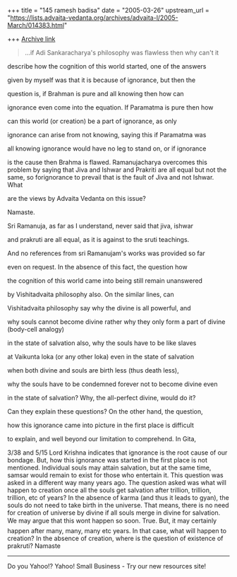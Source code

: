 +++
title = "145 ramesh badisa"
date = "2005-03-26"
upstream_url = "https://lists.advaita-vedanta.org/archives/advaita-l/2005-March/014383.html"

+++
[Archive link](https://lists.advaita-vedanta.org/archives/advaita-l/2005-March/014383.html)


>...if Adi Sankaracharya's philosophy was flawless then why can't it 

describe how the cognition of this world started, one of the answers 

given by myself was that it is because of ignorance, but then the 

question is, if Brahman is pure and all knowing then how can 

ignorance even come into the equation. If Paramatma is pure then how 

can this world (or creation) be a part of ignorance, as only 

ignorance can arise from not knowing, saying this if Paramatma was 

all knowing ignorance would have no leg to stand on, or if ignorance 

is the cause then Brahma is flawed. Ramanujacharya overcomes this problem by saying that Jiva and Ishwar and Prakriti are all equal but not the same, so forignorance to prevail that is the fault of Jiva and not Ishwar. What 

are the views  by Advaita Vedanta on this issue?

Namaste. 

Sri Ramanuja, as far as I understand, never said that jiva, ishwar 

and prakruti are all equal, as it is against to the sruti teachings. 

And no references from sri Ramanujam's works was provided so far 

even on request. In the absence of this fact, the question how 

the cognition of this world came into being still remain unanswered 

by Vishitadvaita philosophy also. On the similar lines, can 

Vishitadvaita philosophy say why the divine is all powerful, and 

why souls cannot become divine rather why they only form a part of divine (body-cell analogy)

in the state of salvation also, why the souls have to be like slaves

at Vaikunta loka (or any other loka) even in the state of salvation 

when both divine and souls are birth less (thus death less), 

why the souls have to be condemned forever not to become divine even 

in the state of salvation? Why, the all-perfect divine, would do it? 

Can they explain these questions? On the other hand, the question, 

how this ignorance came into picture in the first place is difficult 

to explain, and well beyond our limitation to comprehend. In Gita, 

3/38 and 5/15 Lord Krishna indicates that ignorance is the root cause of our bondage. But, how this ignorance was started in the first place is not mentioned. Individual souls may attain salvation, but at the same time, samsar would remain to exist for those who entertain it. 
This question was asked in a different way many years ago. The question asked was what will happen to creation once all the souls get salvation after trillion, trillion, trillion, etc of years? In the absence of karma (and thus it leads to gyan), the souls do not need to take birth in the universe. That means,  there is no need for creation of universe by divine if all souls merge in divine for salvation. We may argue that this wont happen so soon. True. But, it may certainly happen after many, many, many etc years. In that case, what will happen to creation? In the absence of creation, where is the question of existence of prakruti? 
Namaste



---------------------------------
Do you Yahoo!?
 Yahoo! Small Business - Try our new resources site! 

